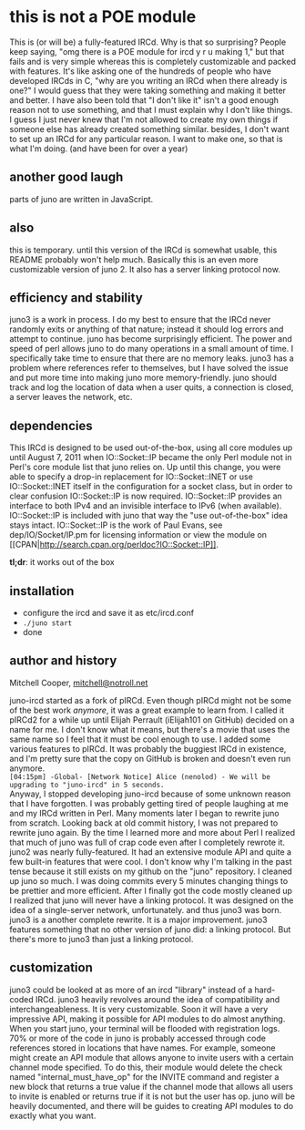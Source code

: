 # this is not a POE module

This is (or will be) a fully-featured IRCd. Why is that so surprising? People keep saying, "omg there is a POE module for ircd y r u making 1,"
but that fails and is very simple whereas this is completely customizable and packed with features. It's like asking one of the hundreds of 
people who have developed IRCds in C, "why are you writing an IRCd when there already is one?" I would guess that they were taking something and
making it better and better. I have also been told that "I don't like it" isn't a good enough reason not to use something, and that I must explain
why I don't like things. I guess I just never knew that I'm not allowed to create my own things if someone else has already created something
similar. besides, I don't want to set up an IRCd for any particular reason. I want to make one, so that is what I'm doing. (and have been for over a year)

## another good laugh

parts of juno are written in JavaScript.

## also

this is temporary. until this version of the IRCd is somewhat usable, this README probably won't help much. Basically this is an even more
customizable version of juno 2. It also has a server linking protocol now.

## efficiency and stability

juno3 is a work in process. I do my best to ensure that the IRCd never randomly exits or anything of that nature; instead it should log errors
and attempt to continue. juno has become surprisingly efficient. The power and speed of perl allows juno to do many operations in a small amount
of time. I specifically take time to ensure that there are no memory leaks. juno3 has a problem where references refer to themselves, but I have
solved the issue and put more time into making juno more memory-friendly. juno should track and log the location of data when a user quits, a
connection is closed, a server leaves the network, etc.

## dependencies

This IRCd is designed to be used out-of-the-box, using all core modules up until August 7, 2011 when IO::Socket::IP became the only Perl module
not in Perl's core module list that juno relies on. Up until this change, you were able to specify a drop-in replacement for IO::Socket::INET
or use IO::Socket::INET itself in the configuration for a socket class, but in order to clear confusion IO::Socket::IP is now required.
IO::Socket::IP provides an interface to both IPv4 and an invisible interface to IPv6 (when available). IO::Socket::IP is included with juno that
way the "use out-of-the-box" idea stays intact. IO::Socket::IP is the work of Paul Evans, see dep/IO/Socket/IP.pm for
licensing information or view the module on [[CPAN|http://search.cpan.org/perldoc?IO::Socket::IP]].  
  
**tl;dr**: it works out of the box

## installation

* configure the ircd and save it as etc/ircd.conf
* `./juno start`
* done

## author and history

Mitchell Cooper, <mitchell@notroll.net>
  
juno-ircd started as a fork of pIRCd. Even though pIRCd might not be some of the best work *anymore*, it was a great example to learn from.
I called it pIRCd2 for a while up until Elijah Perrault (iElijah101 on GitHub) decided on a name for me. I don't know what it means, but
there's a movie that uses the same name so I feel that it must be cool enough to use. I added some various features to pIRCd. It was probably
the buggiest IRCd in existence, and I'm pretty sure that the copy on GitHub is broken and doesn't even run anymore.  
`[04:15pm] -Global- [Network Notice] Alice (nenolod) - We will be upgrading to "juno-ircd" in 5 seconds.`  
Anyway, I stopped developing juno-ircd because of some unknown reason that I have forgotten. I was probably getting tired of people laughing
at me and my IRCd written in Perl. Many moments later I began to rewrite juno from scratch. Looking back at old commit history, I was not
prepared to rewrite juno again. By the time I learned more and more about Perl I realized that much of juno was full of crap code even after
I completely rewrote it. juno2 was nearly fully-featured. It had an extensive module API and quite a few built-in features that were cool.
I don't know why I'm talking in the past tense because it still exists on my github on the "juno" repository. I cleaned up juno so much.
I was doing commits every 5 minutes changing things to be prettier and more efficient. After I finally got the code mostly cleaned up I
realized that juno will never have a linking protocol. It was designed on the idea of a single-server network, unfortunately. and thus
juno3 was born. juno3 is a another complete rewrite. It is a major improvement. juno3 features something that no other version of juno did:
a linking protocol. But there's more to juno3 than just a linking protocol. 

## customization

juno3 could be looked at as more of an ircd "library" instead
of a hard-coded IRCd. juno3 heavily revolves around the idea of compatibility and interchangeableness. It is very customizable. Soon it
will have a very impressive API, making it possible for API modules to do almost anything. When you start juno, your terminal will be
flooded with registration logs. 70% or more of the code in juno is probably accessed through code references stored in locations that
have names. For example, someone might create an API module that allows anyone to invite users with a certain channel mode specified.
To do this, their module would delete the check named "internal_must_have_op" for the INVITE command and register a new block that
returns a true value if the channel mode that allows all users to invite is enabled or returns true if it is not but the user has op.
juno will be heavily documented, and there will be guides to creating API modules to do exactly what you want.
